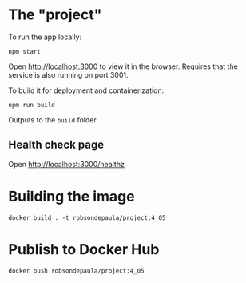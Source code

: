 # The "project"
To run the app locally:
```
npm start
```
Open [http://localhost:3000](http://localhost:3000) to view it in the browser. Requires that the service is also running on port 3001.

To build it for deployment and containerization:
```
npm run build
```
Outputs to the `build` folder.

## Health check page
Open [http://localhost:3000/healthz](http://localhost:3000/healthz)

# Building the image
```
docker build . -t robsondepaula/project:4_05
```
# Publish to Docker Hub
```
docker push robsondepaula/project:4_05
```
